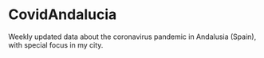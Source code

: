 # CovidAndalucia
Weekly updated data about the coronavirus pandemic in Andalusia (Spain), with special focus in my city.
